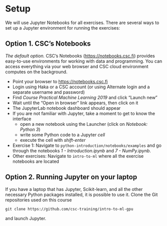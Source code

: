 
# Setup

We will use Jupyter Notebooks for all exercises. There are several ways to set up a Jupyter environment for running the exercises:

## Option 1. CSC’s Notebooks

*The default option.* CSC’s Notebooks (https://notebooks.csc.fi) provides easy-to-use environments for working with data and programming. You can access everything via your web browser and CSC cloud environment computes on the background.

* Point your browser to https://notebooks.csc.fi
* Login using Haka or a CSC account (or using Alternate login and a separate username and password) 
* Find *Course Practical Machine Learning 2019* and click “Launch new”
* Wait until the “Open in browser” link appears, then click on it
* The JupyterLab notebook dashboard should appear
* If you are not familiar with Jupyter, take a moment to get to know the interface
    * open a new notebook using the Launcher (click on *Notebook: Python 3*) 
    * write some Python code to a Jupyter *cell*
    * execute the cell with *shift-enter*
* Exercise 1: Navigate to `python-introduction/notebooks/examples` and go through the notebooks *1 - Introduction.ipynb* and *7 - NumPy.ipynb*.
* Other exercises: Navigate to `intro-to-ml` where all the exercise notebooks are located
    
## Option 2. Running Jupyter on your laptop

If you have a laptop that has Jupyter, Scikit-learn, and all the other necessary Python packages installed, it is possible to use it. Clone the Git repositories used on this course

    git clone https://github.com/csc-training/intro-to-ml-gpu
    
and launch Jupyter.
